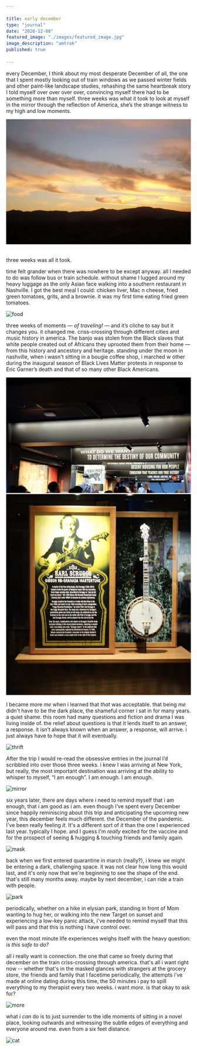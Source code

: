 ```yaml
---

title: early december
type: "journal"
date: "2020-12-08"
featured_image: "./images/featured_image.jpg"
image_description: "amtrak"
published: true

---
```


every December, I think about my most desperate December of all, the one that I spent mostly looking out of train windows as we passed winter fields and other paint-like landscape studies, rehashing the same heartbreak story I told myself over over over over, convincing myself there had to be something more than myself. three weeks was what it took to look at myself in the mirror through the reflection of America, she’s the strange witness to my high and low moments.

<img src="./images/scene.png" alt="view from train car" /> 

three weeks was all it took. 

time felt grander when there was nowhere to be except anyway. all I needed to do was follow bus or train schedule. without shame I lugged around my heavy luggage as the only Asian face walking into a southern restaurant in Nashville. I got the best meal I could: chicken liver, Mac n cheese, fried green tomatoes, grits, and a brownie. it was my first time eating fried green tomatoes.

<img src="./images/food.png" alt="food" /> 

three weeks of moments — *of traveling!* — and it’s cliche to say but it changes you. it changed me. criss-crossing through different cities and music history in america. The banjo was stolen from the Black slaves that white people created out of Africans they uprooted them from their home — from this history and ancestory and heritage. standing under the moon in nashville, when i wasn't sitting in a bougie coffee shop, i marched w other during the inaugural season of Black Lives Matter protests in response to Eric Garner’s death and that of so many other Black Americans. 

<img src="./images/museum.png" alt="museum" />

<img src="./images/banjo.png" alt="banjo" />

I became more *me* when i learned that *that* was acceptable. that being *me* didn't have to be the dark place, the shameful corner i sat in for many years. a quiet shame. this room had many questions and fiction and drama I was living inside of. the relief about questions is that it lends itself to an answer, a response. it isn’t always known when an answer, a response, will arrive. i just always have to hope that it will eventually.

<img src="./images/thrift.png" alt="thrift" />

After the trip I would re-read the obsessive entries in the journal I’d scribbled into over those three weeks. i knew I was arriving at New York, but really, the most important destination was arriving at the ability to whisper to myself, “I am enough”. I am enough. I am enough.

<img src="./images/reflection.png" alt="mirror" />

six years later, there are days where i need to remind myself that i am enough, that i am good as i am. even though I’ve spent every December since happily reminiscing about this trip and anticipating the upcoming new year, this december feels much different. the December of the pandemic. I've been really feeling *it*. It's a different sort of *it* than the one I experienced last year. typically I hope. and I guess I'm *really* excited for the vaccine and for the prospect of seeing & hugging & touching friends and family again.

<img src="./images/mask.png" alt="mask" />

back when we first entered quarantine in march (really?), i knew we might be entering a dark, challenging space. it was not clear how long this would last, and it's only now that we're beginning to see the shape of the end. that's still many months away. maybe by next december, i can ride a train with people.

<img src="./images/park.png" alt="park" />

periodically, whether on a hike in elysian park, standing in front of Mom wanting to hug her, or walking into the new Target on sunset and experiencing a low-key panic attack, i've needed to remind myself that this will pass and that this is nothing i have control over.

even the most minute life experiences weighs itself with the heavy question: *is this safe to do?* 

all i really want is connection. the one that came so freely during that december on the train criss-crossing through america. that's all i want right now -- whether that's in the masked glances with strangers at the grocery store, the friends and family that I facetime periodically, the attempts i've made at online dating during this time, the 50 minutes i pay to spill everything to my therapist every two weeks. i want *more*. is that okay to ask for?

<img src="./images/more.png" alt="more" />

what i *can* do is to just surrender to the idle moments of sitting in a novel place, looking outwards and witnessing the subtle edges of everything and everyone around me. even from a six feet distance.

<img src="./images/cat.png" alt="cat" />
